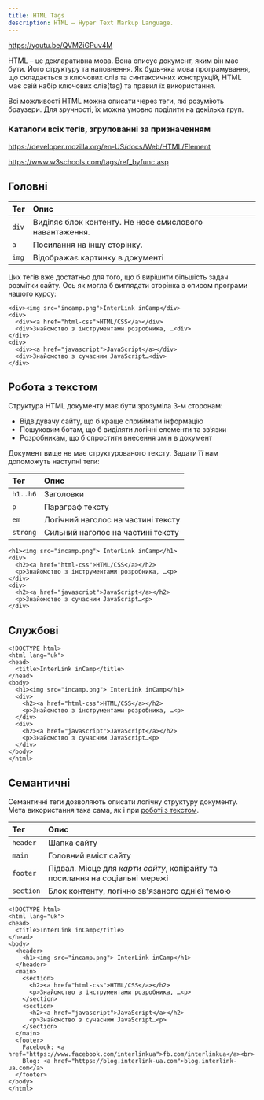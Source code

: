 ```yaml
---
title: HTML Tags
description: HTML – Hyper Text Markup Language.
---
```



https://youtu.be/QVMZiGPuv4M

HTML – це декларативна мова. Вона описує документ, яким він має бути. Його структуру та наповнення. Як будь-яка мова програмування, що складається з ключових слів та синтаксичних конструкцій, HTML має свій набір ключових слів\(tag\) та правил їх використання.  

Всі можливості HTML можна описати через теги, які розуміють браузери. Для зручності, їх можна умовно поділити на декілька груп. 

### Каталоги всіх тегів, згрупованні за призначенням

https://developer.mozilla.org/en-US/docs/Web/HTML/Element

https://www.w3schools.com/tags/ref_byfunc.asp

## Головні

| Тег | Опис |
| :--- | :--- |
| `div` | Виділяє блок контенту. Не несе смислового навантаження. |
| `a` | Посилання на іншу сторінку.  |
| `img` | Відображає картинку в документі |

Цих тегів вже достатньо для того, що б вирішити більшість задач розмітки сайту. Ось як могла б виглядати сторінка з описом програми нашого курсу:

```markup title="index.html"
<div><img src="incamp.png">InterLink inCamp</div>
<div>
  <div><a href="html-css">HTML/CSS</a></div>
  <div>Знайомство з інструментами розробника, …<div>
</div>
<div>
  <div><a href="javascript">JavaScript</a></div>
  <div>Знайомство з сучасним JavaScript…<div>
</div>
```

## Робота з текстом <a id="text"></a>

Структура HTML документу має бути зрозуміла 3-м сторонам:

* Відвідувачу сайту, що б краще сприймати інформацію
* Пошуковим ботам, що б виділяти логічні елементи та зв’язки
* Розробникам, що б спростити внесення змін в документ

Документ вище не має структурованого тексту.  Задати її нам допоможуть наступні теги:

| Тег | Опис |
| :--- | :--- |
| `h1..h6` | Заголовки |
| `p` | Параграф тексту |
| `em` | Логічний наголос на частині тексту |
| `strong` | Сильний наголос на частині тексту |

```markup
<h1><img src="incamp.png"> InterLink inCamp</h1>
<div>
  <h2><a href="html-css">HTML/CSS</a></h2>
  <p>Знайомство з інструментами розробника, …<p>
</div>
<div>
  <h2><a href="javascript">JavaScript</a></h2>
  <p>Знайомство з сучасним JavaScript…<p>
</div>
```

## Службові

```markup
<!DOCTYPE html>
<html lang="uk">
<head>
  <title>InterLink inCamp</title>
</head>
<body>
  <h1><img src="incamp.png"> InterLink inCamp</h1>
  <div>
    <h2><a href="html-css">HTML/CSS</a></h2>
    <p>Знайомство з інструментами розробника, …<p>
  </div>
  <div>
    <h2><a href="javascript">JavaScript</a></h2>
    <p>Знайомство з сучасним JavaScript…<p>
  </div>      
</body>
</html>
```

## Семантичні

Семантичні теги дозволяють описати логічну структуру документу. Мета використання така сама, як і при [роботі з текстом](html-tags.md#text). 

| Тег | Опис |
| :--- | :--- |
| `header` | Шапка сайту |
| `main` | Головний вміст сайту |
| `footer` | Підвал. Місце для _карти сайту_, копірайту та посилання на соціальні мережі |
| `section` | Блок контенту, логічно зв'язаного однієї темою |

```markup
<!DOCTYPE html>
<html lang="uk">
<head>
  <title>InterLink inCamp</title>
</head>
<body>
  <header>
    <h1><img src="incamp.png"> InterLink inCamp</h1>
  </header>
  <main>
    <section>
      <h2><a href="html-css">HTML/CSS</a></h2>
      <p>Знайомство з інструментами розробника, …<p>
    </section>
    <section>
      <h2><a href="javascript">JavaScript</a></h2>
      <p>Знайомство з сучасним JavaScript…<p>
    </section>      
  </main>
  <footer>
    Facebook: <a href="https://www.facebook.com/interlinkua">fb.com/interlinkua</a><br>
    Blog: <a href="https://blog.interlink-ua.com">blog.interlink-ua.com</a>
  </footer>
</body>
</html>
```
